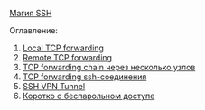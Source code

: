 [Магия SSH](https://habr.com/ru/post/331348/)

Оглавление:

1) [Local TCP forwarding](https://habr.com/ru/post/331348/#t1)
2) [Remote TCP forwarding](https://habr.com/ru/post/331348/#t2)
3) [TCP forwarding chain через несколько узлов](https://habr.com/ru/post/331348/#t3)
4) [TCP forwarding ssh-соединения](https://habr.com/ru/post/331348/#t4)
5) [SSH VPN Tunnel](https://habr.com/ru/post/331348/#t5)
6) [Коротко о беспарольном доступе](https://habr.com/ru/post/331348/#t6)

